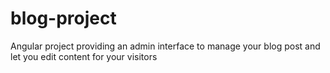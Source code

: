 # blog-project
Angular project providing an admin interface to manage your blog post and let you edit content for your visitors 
